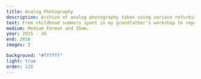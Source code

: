 ```yaml
---
title: Analog Photography
description: Archive of analog photography taken using various refurbished film cameras.
text: From childhood summers spent in my grandfather’s workshop to repairing with cameras and record players, I have always enjoyed experimenting with things. Analog photography offers a satisfying visual feedback to any changes one makes. The Mamiya that I reconstructed for the first photo does not lock the shutter after the first image is capured encouraging working with multiple exposures. The Canon Half Frame used in the second is perfect for dyptics and later images were inspired by the reaction of Cine film to bright lights.
medium: Medium Format and 35mm.
year: 2015 - 16
end: 2016
images: 5

background: "#ffffff"
light: true
order: 120
---
```

